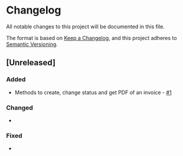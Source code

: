 # Changelog

All notable changes to this project will be documented in this file.

The format is based on [Keep a Changelog](https://keepachangelog.com/en/1.0.0/),
and this project adheres to [Semantic Versioning](https://semver.org/spec/v2.0.0.html).

## [Unreleased]

### Added

* Methods to create, change status and get PDF of an invoice - [#1](https://github.com/ripe-tech/peri-invoicing/issues/1)

### Changed

*

### Fixed

*
